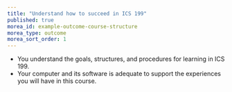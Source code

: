 ```yaml
---
title: "Understand how to succeed in ICS 199"
published: true
morea_id: example-outcome-course-structure
morea_type: outcome
morea_sort_order: 1
---
```


  * You understand the goals, structures, and procedures for learning in ICS 199.
  * Your computer and its software is adequate to support the experiences you will have in this course.